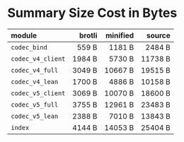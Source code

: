 # Summary Size Cost in Bytes

| module                         |   brotli | minified |   source |
|:-------------------------------|---------:|---------:|---------:|
| `codec_bind`                   |    559 B |   1181 B |   2484 B |
| `codec_v4_client`              |   1984 B |   5730 B |  11738 B |
| `codec_v4_full`                |   3049 B |  10667 B |  19515 B |
| `codec_v4_lean`                |   1700 B |   4886 B |  10158 B |
| `codec_v5_client`              |   3069 B |  10070 B |  18600 B |
| `codec_v5_full`                |   3755 B |  12961 B |  23483 B |
| `codec_v5_lean`                |   2388 B |   7010 B |  13843 B |
| `index`                        |   4144 B |  14053 B |  25404 B |


